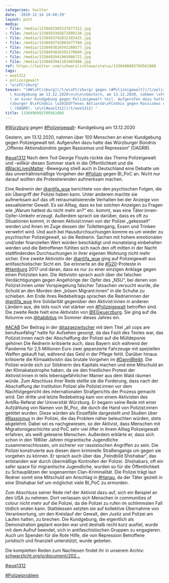 ```yaml
---
categories: twitter
date: '2020-12-14 14:48:29'
layout: post
media:
- file: /media/1338493365537677312.jpg
- file: /media/1338493365671899138.jpg
- file: /media/1338493742832103425.jpg
- file: /media/1338493742802677760.jpg
- file: /media/1338493826592280577.jpg
- file: /media/1338493826592370689.jpg
- file: /media/1338493941965086721.jpg
- file: /media/1338493942103465986.jpg
ref: https://twitter.com/schwarzlichtwue/status/1338496083769561088
tags:
- wue1312
- polizeigewalt
- "w\xFCrzburg"
teaser: "[#W\xFCrzburg](/t/w\xFCrzburg) gegen [#Polizeigewalt](/t/polizeigewalt)-\
  \ Kundgebung am 13.12.2020\n\n\n\nGestern, am 13.12.2020, nahmen \xFCber 100 Menschen\
  \ an einer Kundgebung gegen Polizeigewalt teil. Aufgerufen dazu hatte das W\xFC\
  rzburger B\xFCndnis \u201EOffenes Aktionsb\xFCndnis gegen Rassismus und Repression\u201C\
  \ (OAGRR). \n\n[#wue1312](/t/wue1312) "
title: 1338496083769561088
---
```

[#Würzburg](/t/würzburg) gegen [#Polizeigewalt](/t/polizeigewalt)- Kundgebung am 13.12.2020



Gestern, am 13.12.2020, nahmen über 100 Menschen an einer Kundgebung gegen Polizeigewalt teil. Aufgerufen dazu hatte das Würzburger Bündnis „Offenes Aktionsbündnis gegen Rassismus und Repression“ (OAGRR). 

[#wue1312](/t/wue1312) 
Nach dem Tod George Floyds rückte das Thema Polizeigewalt und -willkür diesen Sommer stark in die Öffentlichkeit und die [#BlackLivesMatter](/t/blacklivesmatter) -Bewegung stieß auch in Deutschland eine Debatte um das unverhältnismäßige Vorgehen der [#Polizei](/t/polizei) gegen BI_PoC an. 
Nicht nur darauf wollten die Protestierenden aufmerksam machen. 



Eine Rednerin der [@antifa_wue](https://twitter.com/antifa_wue) berichtete von den psychischen Folgen, die ein Übergriff der Polizei haben kann. 
Unter anderem machte sie aufmerksam auf das oft retraumatisierende Verhalten bei der Anzeige von sexualisierter Gewalt. Es sei Alltag, dass es bei solchen Anzeigen zu Fragen wie „Warum hattest du nicht mehr an?“ etc. kommt, was eine Täter:innen-Opfer-Umkehr erzeugt. 
Außerdem sprach sie darüber, dass es oft zu Situationen kommt, in denen Aktivist:innen von der Polizei „gekesselt“ werden und ihnen im Zuge dessen der Toilettengang, Essen und Trinken verwehrt wird. Und auch bei Hausdurchsuchungen komme es um wieder zu psychischer Polizeigewalt, so die Rednerin. Sachen mit hohem emotionalen und/oder finanziellen Wert würden beschädigt und monatelang einbehalten werden und die Betroffenen fühlten sich nach den oft mitten in der Nacht stattfindenden Durchsuchungen in ihrer eigenen Wohnung nicht mehr sicher.
Eine zweite Aktivistin der [@antifa_wue](https://twitter.com/antifa_wue) ging auf Polizeigewalt aus antifaschistischer Sicht ein. Sie erinnerte an die [#G20](/t/g20)-Proteste in [#Hamburg](/t/hamburg) 2017 und daran, dass es nur zu einer einzigen Anklage gegen einen Polizisten kam.
Die Aktivistin sprach auch über die falschen Verdächtigungen gegen Angehörige der Opfer des „NSU“, bei denen von Polizist:innen unter Vorspiegelung falscher Tatsachen versucht wurde, die Schuld an den Morden den „bösen Migrant:innen“ in die Schuhe zu schieben.
Am Ende ihres Redebeitrags sprachen die Rednerinnen der [@antifa_wue](https://twitter.com/antifa_wue) ihre Solidarität gegenüber den Aktivist:innen in anderen Ländern aus, die teils noch viel stärker von [#Polizeigewalt](/t/polizeigewalt) betroffen sind.
Die zweite Rede hielt eine Aktivistin von [@EGwuerzburg](https://twitter.com/EGwuerzburg). Sie ging auf die Kolumne von [@habibitus](https://twitter.com/habibitus) im Sommer dieses Jahres ein.

[#ACAB](/t/acab)
Der Beitrag in der [@tazgezwitscher](https://twitter.com/tazgezwitscher) mit dem Titel „all cops are berufsunfähig“ hatte für Aufsehen gesorgt, da das Fazit des Textes war, das Polizist:innen nach der Abschaffung der Polizei auf die Mülldeponie gehören
Die Rednerin kritisierte auch, dass Bayern sich während der Pandemie für 2,5 Millionen Euro zwei gepanzerte Fahrzeuge mit speziellen Waffen gekauft hat, während das Geld in der Pflege fehlt. Darüber hinaus kritisierte die Klimaaktivistin das brutale Vorgehen im [#DanniBleibt](/t/dannibleibt).
Die Polizei würde sich zur Söldnerin des Kapitals machen und eine Mitschuld an der Klimakatastrophe haben, da sie den friedlichen Protest der Aktivist:innen in teils lebensgefährlicher Manier aus dem Wald räumen würde.
Zum Abschluss ihrer Rede stellte sie die Forderung, dass nach der Abschaffung der Institution Polizei alle Polizist:innen vor dem Nachfolgegericht des internationalen Strafgerichts der Prozess gemacht wird.
Der dritte und letzte Redebeitrag kam von einem Aktivisten des AntiRa-Referat der Universität Würzburg. Er begann seine Rede mit einer Aufzählung von Namen von BI_Poc, die durch die Hand von Polizist:innen getötet wurden. Diese würden als Einzelfälle dargestellt und Studien über [#Rassismus](/t/rassismus) in der Polizei, die das Problem näher beleuchten würden, stets abgelehnt. Dabei sei es nachgewiesen, so der Aktivist, dass Menschen mit Migrationsgeschichte und PoC sehr viel öfter in ihrem Alltag Polizeigewalt erfahren, als weiß gelesene Menschen.
Außerdem erklärte er, dass sich schon in den 1980er Jahren migrantische Jugendliche zusammenschlossen, um sicherer vor rassistischen Angriffen zu sein. Die Polizei konstruierte aus diesen dann kriminelle Straßengangs um gegen sie vorgehen zu können.
Er sprach auch über das „Feindbild Shishabar“, das entstanden war durch übermäßige Kontrollen der Polizei. Shishabars, oft ein safer space für migrantische Jugendliche, wurden so für die Öffentlichkeit zu Schauplätzen der sogenannten Clan-Kriminalität.
Die Polizei trägt laut Redner somit eine Mitschuld am Anschlag in [#Hanau](/t/hanau), da der Täter gezielt in eine Shishabar lief um möglichst viele BI_PoC zu ermorden.

Zum Abschluss seiner Rede rief der Aktivist dazu auf, sich ein Beispiel an den USA zu nehmen.
Dort verlassen sich Menschen in communities of colour nicht mehr auf die Polizei, da die Polizei zu rufen im schlimmsten Fall tödlich enden kann. Stattdessen setzten sie auf kollektive Übernahme von Verantwortung, um den Kreislauf der Gewalt, den Justiz und Polizei am Laufen halten, zu brechen. Die Kundgebung, die eigentlich als Demonstration geplant worden war und deshalb recht kurz ausfiel, wurde mit dem Aufruf beendet, sich in antifaschistischen Gruppen zu engagieren.
Auch um Spenden für die Rote Hilfe, die von Repression Betroffene juristisch und finanziell unterstützt, wurde gebeten. 

Die kompletten Reden zum Nachlesen findet ihr in unserem Archiv: [schwarzlicht.org/p/document/202…](https://schwarzlicht.org/p/document/2020-12-13-kundgebung-polizeigewalt.html)



[#wue1312](/t/wue1312) 

[#Polizeiproblem](/t/polizeiproblem)